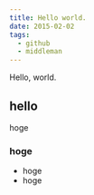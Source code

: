 ```yaml
---
title: Hello world.
date: 2015-02-02
tags:
  - github
  - middleman
---
```


Hello, world.

## hello

hoge

### hoge

- hoge
- hoge
